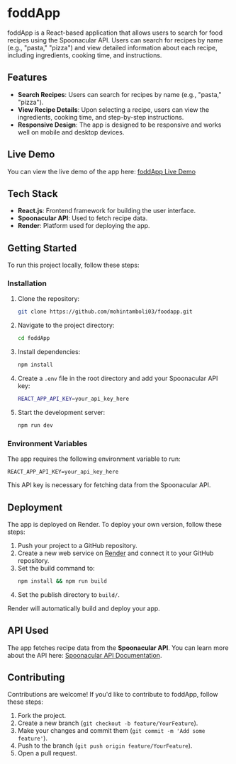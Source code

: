 
# foddApp

foddApp is a React-based application that allows users to search for food recipes using the Spoonacular API. Users can search for recipes by name (e.g., "pasta," "pizza") and view detailed information about each recipe, including ingredients, cooking time, and instructions.

## Features

- **Search Recipes**: Users can search for recipes by name (e.g., "pasta," "pizza").
- **View Recipe Details**: Upon selecting a recipe, users can view the ingredients, cooking time, and step-by-step instructions.
- **Responsive Design**: The app is designed to be responsive and works well on mobile and desktop devices.

## Live Demo

You can view the live demo of the app here: [foddApp Live Demo](https://foodapp-woqc.onrender.com)

## Tech Stack

- **React.js**: Frontend framework for building the user interface.
- **Spoonacular API**: Used to fetch recipe data.
- **Render**: Platform used for deploying the app.

## Getting Started

To run this project locally, follow these steps:

### Installation

1. Clone the repository:
   ```bash
   git clone https://github.com/mohintamboli03/foodapp.git
   ```

2. Navigate to the project directory:
   ```bash
   cd foddApp
   ```

3. Install dependencies:
   ```bash
   npm install
   ```

4. Create a `.env` file in the root directory and add your Spoonacular API key:
   ```bash
   REACT_APP_API_KEY=your_api_key_here
   ```

5. Start the development server:
   ```bash
   npm run dev

   ```




### Environment Variables

The app requires the following environment variable to run:

```
REACT_APP_API_KEY=your_api_key_here
```

This API key is necessary for fetching data from the Spoonacular API.

## Deployment

The app is deployed on Render. To deploy your own version, follow these steps:

1. Push your project to a GitHub repository.
2. Create a new web service on [Render](https://render.com/) and connect it to your GitHub repository.
3. Set the build command to:
   ```bash
   npm install && npm run build
   ```
4. Set the publish directory to `build/`.

Render will automatically build and deploy your app.

## API Used

The app fetches recipe data from the **Spoonacular API**. You can learn more about the API here: [Spoonacular API Documentation](https://spoonacular.com/food-api).

## Contributing

Contributions are welcome! If you'd like to contribute to foddApp, follow these steps:

1. Fork the project.
2. Create a new branch (`git checkout -b feature/YourFeature`).
3. Make your changes and commit them (`git commit -m 'Add some feature'`).
4. Push to the branch (`git push origin feature/YourFeature`).
5. Open a pull request.

